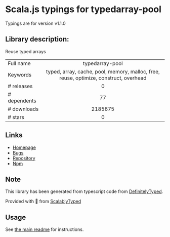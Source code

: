 
# Scala.js typings for typedarray-pool

Typings are for version v1.1.0

## Library description:
Reuse typed arrays

|                    |                 |
| ------------------ | :-------------: |
| Full name          | typedarray-pool |
| Keywords           | typed, array, cache, pool, memory, malloc, free, reuse, optimize, construct, overhead |
| # releases         | 0 |
| # dependents       | 77 |
| # downloads        | 2185675 |
| # stars            | 0 |

## Links
- [Homepage](https://github.com/mikolalysenko/typedarray-pool#readme)
- [Bugs](https://github.com/mikolalysenko/typedarray-pool/issues)
- [Repository](https://github.com/mikolalysenko/typedarray-pool)
- [Npm](https://www.npmjs.com/package/typedarray-pool)
    


## Note
This library has been generated from typescript code from [DefinitelyTyped](https://definitelytyped.org).

Provided with :purple_heart: from [ScalablyTyped](https://github.com/oyvindberg/ScalablyTyped)

## Usage
See [the main readme](../../readme.md) for instructions.



